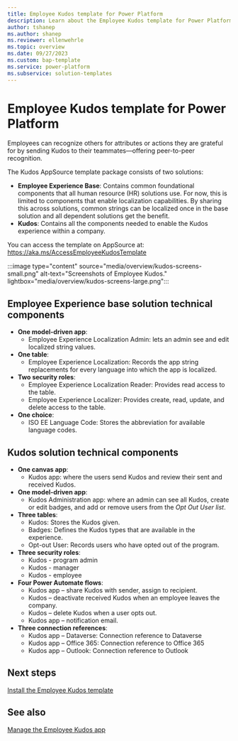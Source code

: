 ```yaml
---
title: Employee Kudos template for Power Platform
description: Learn about the Employee Kudos template for Power Platform.
author: tshanep
ms.author: shanep
ms.reviewer: ellenwehrle
ms.topic: overview
ms.date: 09/27/2023
ms.custom: bap-template
ms.service: power-platform
ms.subservice: solution-templates
---
```

# Employee Kudos template for Power Platform

Employees can recognize others for attributes or actions they are grateful for by sending Kudos to their teammates—offering peer-to-peer recognition.

The Kudos AppSource template package consists of two solutions:

- **Employee Experience Base**: Contains common foundational components that all human resource (HR) solutions use. For now, this is limited to components that enable localization capabilities. By sharing this across solutions, common strings can be localized once in the base solution and all dependent solutions get the benefit.
- **Kudos**: Contains all the components needed to enable the Kudos experience within a company.

You can access the template on AppSource at: <https://aka.ms/AccessEmployeeKudosTemplate>

:::image type="content" source="media/overview/kudos-screens-small.png" alt-text="Screenshots of Employee Kudos." lightbox="media/overview/kudos-screens-large.png":::

## Employee Experience base solution technical components

- **One model-driven app**:
  - Employee Experience Localization Admin: lets an admin see and edit localized string values.
- **One table**:
  - Employee Experience Localization: Records the app string replacements for every language into which the app is localized.
- **Two security roles**:
  - Employee Experience Localization Reader: Provides read access to the table.
  - Employee Experience Localizer: Provides create, read, update, and delete access to the table.
- **One choice**:
  - ISO EE Language Code: Stores the abbreviation for available language codes.

## Kudos solution technical components

- **One canvas app**:
  - Kudos app: where the users send Kudos and review their sent and received Kudos.
- **One model-driven app**:
  - Kudos Administration app: where an admin can see all Kudos, create or edit badges, and add or remove users from the _Opt Out User list_.
- **Three tables**:
  - Kudos: Stores the Kudos given.
  - Badges: Defines the Kudos types that are available in the experience.
  - Opt-out User: Records users who have opted out of the program.
- **Three security roles**:
  - Kudos - program admin
  - Kudos - manager
  - Kudos - employee
- **Four Power Automate flows**:
  - Kudos app – share Kudos with sender, assign to recipient.
  - Kudos – deactivate received Kudos when an employee leaves the company.
  - Kudos – delete Kudos when a user opts out.
  - Kudos app – notification email.
- **Three connection references**:
  - Kudos app – Dataverse: Connection reference to Dataverse
  - Kudos app – Office 365: Connection reference to Office 365
  - Kudos app – Outlook: Connection reference to Outlook

## Next steps

[Install the Employee Kudos template](install-and-configure.md)

## See also

[Manage the Employee Kudos app](manage.md)
